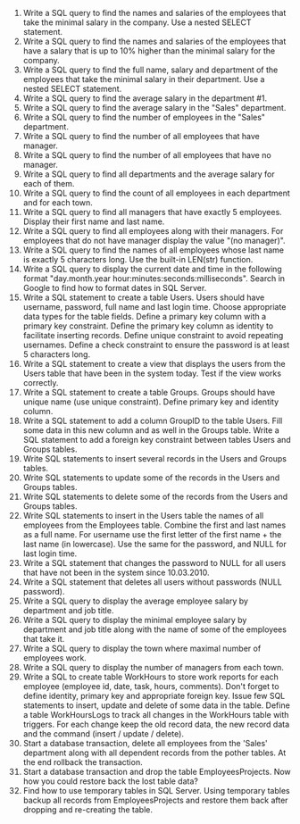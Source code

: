 1.	Write a SQL query to find the names and salaries of the employees that take the minimal salary in the company. Use a nested SELECT statement.
2.	Write a SQL query to find the names and salaries of the employees that have a salary that is up to 10% higher than the minimal salary for the company.
3.	Write a SQL query to find the full name, salary and department of the employees that take the minimal salary in their department. Use a nested SELECT statement.
4.	Write a SQL query to find the average salary in the department #1.
5.	Write a SQL query to find the average salary  in the "Sales" department.
6.	Write a SQL query to find the number of employees in the "Sales" department.
7.	Write a SQL query to find the number of all employees that have manager.
8.	Write a SQL query to find the number of all employees that have no manager.
9.	Write a SQL query to find all departments and the average salary for each of them.
10.	Write a SQL query to find the count of all employees in each department and for each town.
11.	Write a SQL query to find all managers that have exactly 5 employees. Display their first name and last name.
12.	Write a SQL query to find all employees along with their managers. For employees that do not have manager display the value "(no manager)".
13.	Write a SQL query to find the names of all employees whose last name is exactly 5 characters long. Use the built-in LEN(str) function.
14.	Write a SQL query to display the current date and time in the following format "day.month.year hour:minutes:seconds:milliseconds". Search in  Google to find how to format dates in SQL Server.
15.	Write a SQL statement to create a table Users. Users should have username, password, full name and last login time. Choose appropriate data types for the table fields. Define a primary key column with a primary key constraint. Define the primary key column as identity to facilitate inserting records. Define unique constraint to avoid repeating usernames. Define a check constraint to ensure the password is at least 5 characters long.
16.	Write a SQL statement to create a view that displays the users from the Users table that have been in the system today. Test if the view works correctly.
17.	Write a SQL statement to create a table Groups. Groups should have unique name (use unique constraint). Define primary key and identity column.
18.	Write a SQL statement to add a column GroupID to the table Users. Fill some data in this new column and as well in the Groups table. Write a SQL statement to add a foreign key constraint between tables Users and Groups tables.
19.	Write SQL statements to insert several records in the Users and Groups tables.
20.	Write SQL statements to update some of the records in the Users and Groups tables.
21.	Write SQL statements to delete some of the records from the Users and Groups tables.
22.	Write SQL statements to insert in the Users table the names of all employees from the Employees table. Combine the first and last names as a full name. For username use the first letter of the first name + the last name (in lowercase). Use the same for the password, and NULL for last login time.
23.	Write a SQL statement that changes the password to NULL for all users that have not been in the system since 10.03.2010.
24.	Write a SQL statement that deletes all users without passwords (NULL password).
25.	Write a SQL query to display the average employee salary by department and job title.
26.	Write a SQL query to display the minimal employee salary by department and job title along with the name of some of the employees that take it.
27.	Write a SQL query to display the town where maximal number of employees work.
28.	Write a SQL query to display the number of managers from each town.
29.	Write a SQL to create table WorkHours to store work reports for each employee (employee id, date, task, hours, comments). Don't forget to define  identity, primary key and appropriate foreign key. 
	Issue few SQL statements to insert, update and delete of some data in the table.
	Define a table WorkHoursLogs to track all changes in the WorkHours table with triggers. For each change keep the old record data, the new record data and the command (insert / update / delete).
30.	Start a database transaction, delete all employees from the 'Sales' department along with all dependent records from the pother tables. At the end rollback the transaction.
31.	Start a database transaction and drop the table EmployeesProjects. Now how you could restore back the lost table data?
32.	Find how to use temporary tables in SQL Server. Using temporary tables backup all records from EmployeesProjects and restore them back after dropping and re-creating the table.

